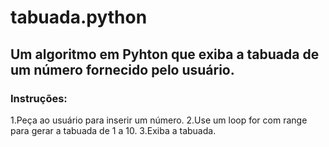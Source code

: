 # tabuada.python
<h2>Um algoritmo em Pyhton que exiba a tabuada de um número fornecido pelo usuário.</h2>
<h3>Instruções:</h3>
1.Peça ao usuário para inserir um número.
2.Use um loop for com range para gerar a tabuada de 1 a 10.
3.Exiba a tabuada.
